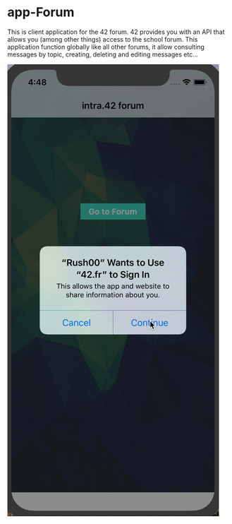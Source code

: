 # app-Forum

This is client application for the 42 forum. 42 provides you with an API that allows you (among other things) access to the school forum.
This application function globally like all other forums, it  allow consulting messages by topic, creating, deleting and editing messages etc...

![Image alt](https://github.com/vkozhemi/app-Forum/raw/master/img/forum.gif)